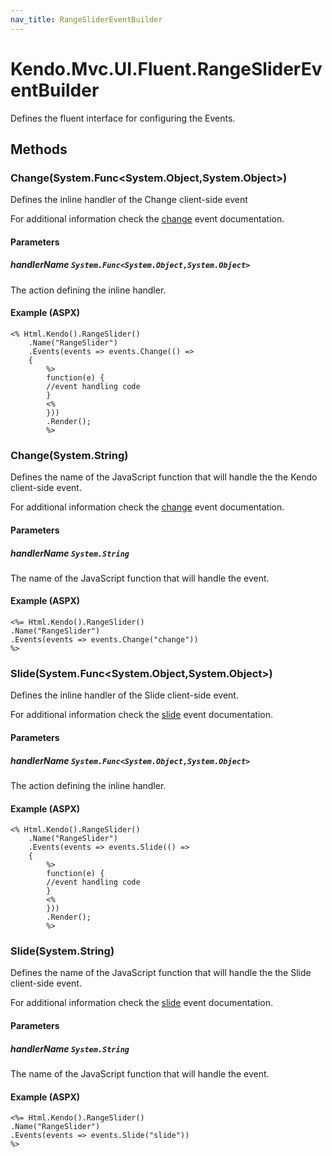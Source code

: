 ```yaml
---
nav_title: RangeSliderEventBuilder
---
```


# Kendo.Mvc.UI.Fluent.RangeSliderEventBuilder
Defines the fluent interface for configuring the Events.




## Methods


### Change(System.Func\<System.Object,System.Object\>)
Defines the inline handler of the Change client-side event

For additional information check the [change](/api/web/rangeslider#events-change) event documentation.


#### Parameters

##### handlerName `System.Func<System.Object,System.Object>`
The action defining the inline handler.




#### Example (ASPX)
    <% Html.Kendo().RangeSlider()
        .Name("RangeSlider")
        .Events(events => events.Change(() =>
        {
            %>
            function(e) {
            //event handling code
            }
            <%
            }))
            .Render();
            %>


### Change(System.String)
Defines the name of the JavaScript function that will handle the the Kendo client-side event.

For additional information check the [change](/api/web/rangeslider#events-change) event documentation.


#### Parameters

##### handlerName `System.String`
The name of the JavaScript function that will handle the event.




#### Example (ASPX)
    <%= Html.Kendo().RangeSlider()
    .Name("RangeSlider")
    .Events(events => events.Change("change"))
    %>


### Slide(System.Func\<System.Object,System.Object\>)
Defines the inline handler of the Slide client-side event.

For additional information check the [slide](/api/web/rangeslider#events-slide) event documentation.


#### Parameters

##### handlerName `System.Func<System.Object,System.Object>`
The action defining the inline handler.




#### Example (ASPX)
    <% Html.Kendo().RangeSlider()
        .Name("RangeSlider")
        .Events(events => events.Slide(() =>
        {
            %>
            function(e) {
            //event handling code
            }
            <%
            }))
            .Render();
            %>


### Slide(System.String)
Defines the name of the JavaScript function that will handle the the Slide client-side event.

For additional information check the [slide](/api/web/rangeslider#events-slide) event documentation.


#### Parameters

##### handlerName `System.String`
The name of the JavaScript function that will handle the event.




#### Example (ASPX)
    <%= Html.Kendo().RangeSlider()
    .Name("RangeSlider")
    .Events(events => events.Slide("slide"))
    %>



